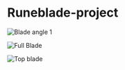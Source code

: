 # Runeblade-project
![Blade angle 1](https://github.com/user-attachments/assets/15611d99-3f6a-419d-8944-8272ab4ce873)

![Full Blade](https://github.com/user-attachments/assets/95f866db-b0f3-4531-87cb-359258d99b15)

![Top blade](https://github.com/user-attachments/assets/c88f7be6-b7e3-478f-ab2c-3a6fb600676d)

